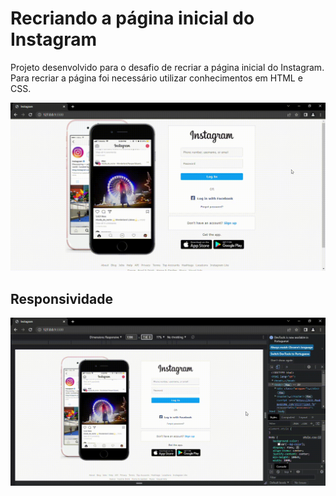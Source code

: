 # Recriando a página inicial do Instagram

Projeto desenvolvido para o desafio de recriar a página inicial do Instagram. Para recriar a página foi necessário utilizar conhecimentos em HTML e CSS.

![](gif1.gif)

##  Responsividade

![](gif2.gif)